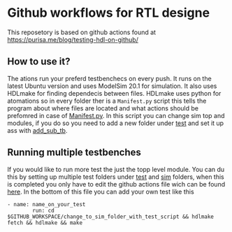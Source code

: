 # Github workflows for RTL designe

This reposetory is based on github actions found at <https://purisa.me/blog/testing-hdl-on-github/>

## How to use it?

The ations run your preferd testbenchecs on every push. It runs on the latest Ubuntu version and uses ModelSim 20.1 for simulation. It also uses HDLmake for finding dependecis between files. HDLmake uses python for atomations so in every folder ther is a `Manifest.py` script  this tells the program about where files are located and what actions should be prefomred in case of [Manifest.py](sim/top_tb/Manifest.py). In this script you can change sim top and modules, if you do so you need to add a new folder under [test](test/) and set it up ass with [add_sub_tb](test/add_sub_tb/).

## Running multiple testbenches

If you would like to run more test the just the topp level module. You can du this by setting up multiple test folders under [test](test/) and [sim](sim/) folders, when this is completed you only have to edit the github actions file wich can be found [here](.github/workflows/modelsim.yml). In the bottom of this file you can add your own test like this

```(yml)
- name: name_on_your_test
        run: cd $GITHUB_WORKSPACE/change_to_sim_folder_with_test_script && hdlmake fetch && hdlmake && make


```
